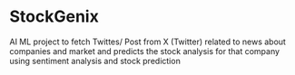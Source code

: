 # StockGenix
AI ML project to fetch Twittes/ Post from X (Twitter) related to news about companies and market and predicts the stock analysis for that company using sentiment analysis and stock prediction
